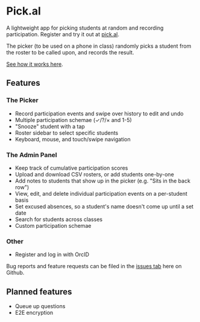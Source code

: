 # Pick.al

A lightweight app for picking students at random and recording participation. Register and try it out at [pick.al](https://pick.al).

The picker (to be used on a phone in class) randomly picks a student from the roster to be called upon, and records the result.

[See how it works here](https://twitter.com/C_Harwick/status/1615481096161861632).

## Features

### The Picker

* Record participation events and swipe over history to edit and undo
* Multiple participation schemae (✓/?/× and 1-5)
* "Snooze" student with a tap
* Roster sidebar to select specific students
* Keyboard, mouse, and touch/swipe navigation

### The Admin Panel

* Keep track of cumulative participation scores
* Upload and download CSV rosters, or add students one-by-one
* Add notes to students that show up in the picker (e.g. "Sits in the back row")
* View, edit, and delete individual participation events on a per-student basis
* Set excused absences, so a student's name doesn't come up until a set date
* Search for students across classes
* Custom participation schemae

### Other

* Register and log in with OrcID

Bug reports and feature requests can be filed in the [issues tab](https://github.com/charwick/pick.al/issues) here on Github.

## Planned features

* Queue up questions
* E2E encryption